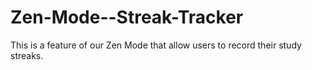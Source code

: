 # Zen-Mode--Streak-Tracker
This is a feature of our Zen Mode that allow users to record their study streaks.
